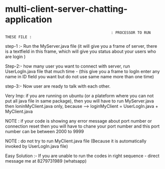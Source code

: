 # multi-client-server-chatting-application

                                                    : PROCESSOR TO RUN THESE FILE :
                                                    
                                                    
step-1 :- Run the MyServer.java file (it will give you a frame of server, there is a textfield in this frame, which will give you status about your users who are login )

Step-2:- how many user you want to connect with server, run UserLogIn.java file that much time - (this give you a frame to logIn enter any name in ID field you want but do not use same name more than one time)

step-3:- Now user are ready to talk with each other.

Very Imp: if you are running on ubuntu (or a plateform where you can not put all java file in same package), then you will have to run MyServer.java then loninMyClient.java only, because --> loginMyClient = UserLogIn.java + MyClient.java

NOTE : if your code is showing any error message about port number or connection reset then you will have to chane your port number and this port number can be between 2000 to 9999

NOTE : do not try to run MyClient.java file (Because it is automatically invoked by UserLogIn.java file)

Easy Solution :- If you are unable to run the codes in right sequence - direct message me at 8279731989 (whatsapp)
